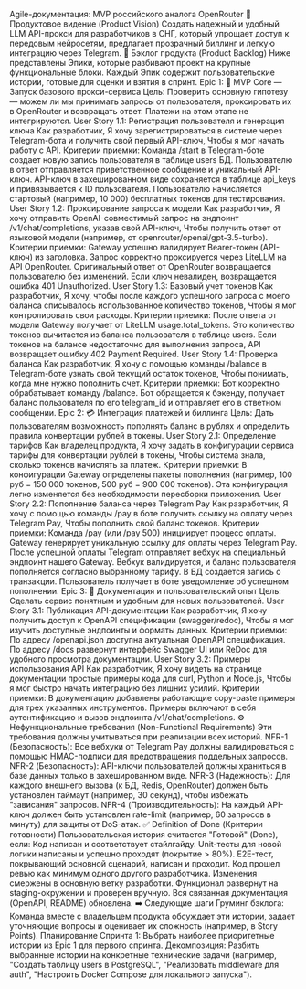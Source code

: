 Agile-документация: MVP российского аналога OpenRouter
🎯 Продуктовое видение (Product Vision)
Создать надежный и удобный LLM API-прокси для разработчиков в СНГ, который упрощает доступ к передовым нейросетям, предлагает прозрачный биллинг и легкую интеграцию через Telegram.
📙 Бэклог продукта (Product Backlog)
Ниже представлены Эпики, которые разбивают проект на крупные функциональные блоки. Каждый Эпик содержит пользовательские истории, готовые для оценки и взятия в спринт.
Epic 1: 🚀 MVP Core — Запуск базового прокси-сервиса
Цель: Проверить основную гипотезу — можем ли мы принимать запросы от пользователя, проксировать их в OpenRouter и возвращать ответ. Платежи на этом этапе не интегрируются.
User Story 1.1: Регистрация пользователя и генерация ключа
Как разработчик,
Я хочу зарегистрироваться в системе через Telegram-бота и получить свой первый API-ключ,
Чтобы я мог начать работу с API.
Критерии приемки:
Команда /start в Telegram-боте создает новую запись пользователя в таблице users БД.
Пользователю в ответ отправляется приветственное сообщение и уникальный API-ключ.
API-ключ в захешированном виде сохраняется в таблице api_keys и привязывается к ID пользователя.
Пользователю начисляется стартовый (например, 10 000) бесплатных токенов для тестирования.
User Story 1.2: Проксирование запроса к модели
Как разработчик,
Я хочу отправить OpenAI-совместимый запрос на эндпоинт /v1/chat/completions, указав свой API-ключ,
Чтобы получить ответ от языковой модели (например, от openrouter/openai/gpt-3.5-turbo).
Критерии приемки:
Gateway успешно валидирует Bearer-токен (API-ключ) из заголовка.
Запрос корректно проксируется через LiteLLM на API OpenRouter.
Оригинальный ответ от OpenRouter возвращается пользователю без изменений.
Если ключ невалиден, возвращается ошибка 401 Unauthorized.
User Story 1.3: Базовый учет токенов
Как разработчик,
Я хочу, чтобы после каждого успешного запроса с моего баланса списывалось использованное количество токенов,
Чтобы я мог контролировать свои расходы.
Критерии приемки:
После ответа от модели Gateway получает от LiteLLM usage.total_tokens.
Это количество токенов вычитается из баланса пользователя в таблице users.
Если токенов на балансе недостаточно для выполнения запроса, API возвращает ошибку 402 Payment Required.
User Story 1.4: Проверка баланса
Как разработчик,
Я хочу с помощью команды /balance в Telegram-боте узнать свой текущий остаток токенов,
Чтобы понимать, когда мне нужно пополнить счет.
Критерии приемки:
Бот корректно обрабатывает команду /balance.
Бот обращается к бэкенду, получает баланс пользователя по его telegram_id и отправляет его в ответном сообщении.
Epic 2: 💳 Интеграция платежей и биллинга
Цель: Дать пользователям возможность пополнять баланс в рублях и определить правила конвертации рублей в токены.
User Story 2.1: Определение тарифов
Как владелец продукта,
Я хочу задать в конфигурации сервиса тарифы для конвертации рублей в токены,
Чтобы система знала, сколько токенов начислять за платеж.
Критерии приемки:
В конфигурации Gateway определены пакеты пополнения (например, 100 руб = 150 000 токенов, 500 руб = 900 000 токенов).
Эта конфигурация легко изменяется без необходимости пересборки приложения.
User Story 2.2: Пополнение баланса через Telegram Pay
Как разработчик,
Я хочу с помощью команды /pay в боте получить ссылку на оплату через Telegram Pay,
Чтобы пополнить свой баланс токенов.
Критерии приемки:
Команда /pay (или /pay 500) инициирует процесс оплаты.
Gateway генерирует уникальную ссылку для оплаты через Telegram Pay.
После успешной оплаты Telegram отправляет вебхук на специальный эндпоинт нашего Gateway.
Вебхук валидируется, и баланс пользователя пополняется согласно выбранному тарифу.
В БД создается запись о транзакции.
Пользователь получает в боте уведомление об успешном пополнении.
Epic 3: 📄 Документация и пользовательский опыт
Цель: Сделать сервис понятным и удобным для новых пользователей.
User Story 3.1: Публикация API-документации
Как разработчик,
Я хочу получить доступ к OpenAPI спецификации (swagger/redoc),
Чтобы я мог изучить доступные эндпоинты и форматы данных.
Критерии приемки:
По адресу /openapi.json доступна актуальная OpenAPI спецификация.
По адресу /docs развернут интерфейс Swagger UI или ReDoc для удобного просмотра документации.
User Story 3.2: Примеры использования API
Как разработчик,
Я хочу видеть на странице документации простые примеры кода для curl, Python и Node.js,
Чтобы я мог быстро начать интеграцию без лишних усилий.
Критерии приемки:
В документацию добавлены работающие copy-paste примеры для трех указанных инструментов.
Примеры включают в себя аутентификацию и вызов эндпоинта /v1/chat/completions.
⚙️ Нефункциональные требования (Non-Functional Requirements)
Эти требования должны учитываться при реализации всех историй.
NFR-1 (Безопасность): Все вебхуки от Telegram Pay должны валидироваться с помощью HMAC-подписи для предотвращения поддельных запросов.
NFR-2 (Безопасность): API-ключи пользователей должны храниться в базе данных только в захешированном виде.
NFR-3 (Надежность): Для каждого внешнего вызова (к БД, Redis, OpenRouter) должен быть установлен таймаут (например, 30 секунд), чтобы избежать "зависания" запросов.
NFR-4 (Производительность): На каждый API-ключ должен быть установлен rate-limit (например, 60 запросов в минуту) для защиты от DoS-атак.
✅ Definition of Done (Критерии готовности)
Пользовательская история считается "Готовой" (Done), если:
Код написан и соответствует стайлгайду.
Unit-тесты для новой логики написаны и успешно проходят (покрытие > 80%).
E2E-тест, покрывающий основной сценарий, написан и проходит.
Код прошел ревью как минимум одного другого разработчика.
Изменения смержены в основную ветку разработки.
Функционал развернут на staging-окружении и проверен вручную.
Вся связанная документация (OpenAPI, README) обновлена.
➡️ Следующие шаги
Груминг бэклога: Команда вместе с владельцем продукта обсуждает эти истории, задает уточняющие вопросы и оценивает их сложность (например, в Story Points).
Планирование Спринта 1: Выбрать наиболее приоритетные истории из Epic 1 для первого спринта.
Декомпозиция: Разбить выбранные истории на конкретные технические задачи (например, "Создать таблицу users в PostgreSQL", "Реализовать middleware для auth", "Настроить Docker Compose для локального запуска").